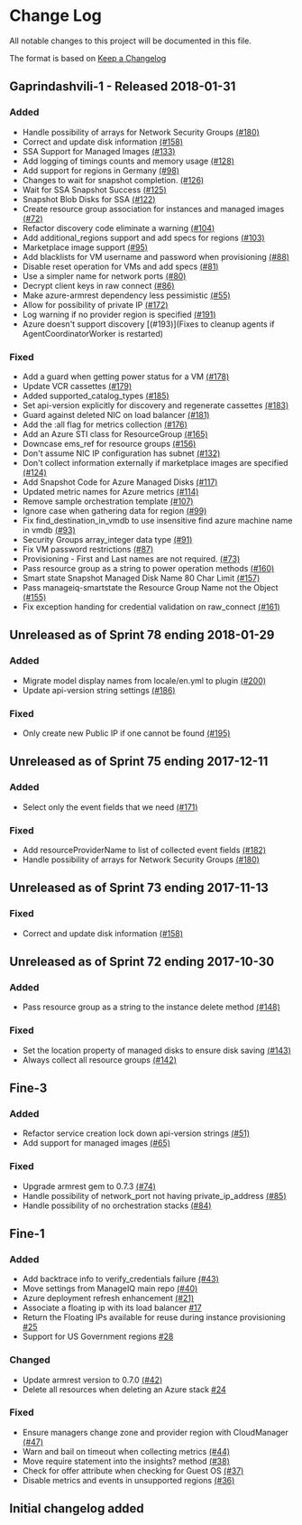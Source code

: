 # Change Log

All notable changes to this project will be documented in this file.

The format is based on [Keep a Changelog](http://keepachangelog.com/en/1.0.0/)


## Gaprindashvili-1 - Released 2018-01-31

### Added
- Handle possibility of arrays for Network Security Groups [(#180)](https://github.com/ManageIQ/manageiq-providers-azure/pull/180)
- Correct and update disk information [(#158)](https://github.com/ManageIQ/manageiq-providers-azure/pull/158)
- SSA Support for Managed Images [(#133)](https://github.com/ManageIQ/manageiq-providers-azure/pull/133)
- Add logging of timings counts and memory usage [(#128)](https://github.com/ManageIQ/manageiq-providers-azure/pull/128)
- Add support for regions in Germany [(#98)](https://github.com/ManageIQ/manageiq-providers-azure/pull/98)
- Changes to wait for snapshot completion. [(#126)](https://github.com/ManageIQ/manageiq-providers-azure/pull/126)
- Wait for SSA Snapshot Success [(#125)](https://github.com/ManageIQ/manageiq-providers-azure/pull/125)
- Snapshot Blob Disks for SSA [(#122)](https://github.com/ManageIQ/manageiq-providers-azure/pull/122)
- Create resource group association for instances and managed images [(#72)](https://github.com/ManageIQ/manageiq-providers-azure/pull/72)
- Refactor discovery code eliminate a warning [(#104)](https://github.com/ManageIQ/manageiq-providers-azure/pull/104)
- Add additional_regions support and add specs for regions [(#103)](https://github.com/ManageIQ/manageiq-providers-azure/pull/103)
- Marketplace image support [(#95)](https://github.com/ManageIQ/manageiq-providers-azure/pull/95)
- Add blacklists for VM username and password when provisioning [(#88)](https://github.com/ManageIQ/manageiq-providers-azure/pull/88)
- Disable reset operation for VMs and add specs [(#81)](https://github.com/ManageIQ/manageiq-providers-azure/pull/81)
- Use a simpler name for network ports [(#80)](https://github.com/ManageIQ/manageiq-providers-azure/pull/80)
- Decrypt client keys in raw connect [(#86)](https://github.com/ManageIQ/manageiq-providers-azure/pull/86)
- Make azure-armrest dependency less pessimistic [(#55)](https://github.com/ManageIQ/manageiq-providers-azure/pull/55)
- Allow for possibility of private IP [(#172)](https://github.com/ManageIQ/manageiq-providers-azure/pull/172)
- Log warning if no provider region is specified [(#191)](https://github.com/ManageIQ/manageiq-providers-azure/pull/191)
- Azure doesn't support discovery [(#193)](Fixes to cleanup agents if AgentCoordinatorWorker is restarted)

### Fixed
- Add a guard when getting power status for a VM [(#178)](https://github.com/ManageIQ/manageiq-providers-azure/pull/178)
- Update VCR cassettes [(#179)](https://github.com/ManageIQ/manageiq-providers-azure/pull/179)
- Added supported_catalog_types [(#185)](https://github.com/ManageIQ/manageiq-providers-azure/pull/185)
- Set api-version explicitly for discovery and regenerate cassettes [(#183)](https://github.com/ManageIQ/manageiq-providers-azure/pull/183)
- Guard against deleted NIC on load balancer [(#181)](https://github.com/ManageIQ/manageiq-providers-azure/pull/181)
- Add the :all flag for metrics collection [(#176)](https://github.com/ManageIQ/manageiq-providers-azure/pull/176)
- Add an Azure STI class for ResourceGroup [(#165)](https://github.com/ManageIQ/manageiq-providers-azure/pull/165)
- Downcase ems_ref for resource groups [(#156)](https://github.com/ManageIQ/manageiq-providers-azure/pull/156)
- Don't assume NIC IP configuration has subnet [(#132)](https://github.com/ManageIQ/manageiq-providers-azure/pull/132)
- Don't collect information externally if marketplace images are specified [(#124)](https://github.com/ManageIQ/manageiq-providers-azure/pull/124)
- Add Snapshot Code for Azure Managed Disks [(#117)](https://github.com/ManageIQ/manageiq-providers-azure/pull/117)
- Updated metric names for Azure metrics [(#114)](https://github.com/ManageIQ/manageiq-providers-azure/pull/114)
- Remove sample orchestration template [(#107)](https://github.com/ManageIQ/manageiq-providers-azure/pull/107)
- Ignore case when gathering data for region  [(#99)](https://github.com/ManageIQ/manageiq-providers-azure/pull/99)
- Fix find_destination_in_vmdb to use insensitive find azure machine name in vmdb [(#93)](https://github.com/ManageIQ/manageiq-providers-azure/pull/93)
- Security Groups array_integer data type [(#91)](https://github.com/ManageIQ/manageiq-providers-azure/pull/91)
- Fix VM password restrictions [(#87)](https://github.com/ManageIQ/manageiq-providers-azure/pull/87)
- Provisioning - First and Last names are not required. [(#73)](https://github.com/ManageIQ/manageiq-providers-azure/pull/73)
- Pass resource group as a string to power operation methods [(#160)](https://github.com/ManageIQ/manageiq-providers-azure/pull/160)
- Smart state Snapshot Managed Disk Name 80 Char Limit [(#157)](https://github.com/ManageIQ/manageiq-providers-azure/pull/157)
- Pass manageiq-smartstate the Resource Group Name not the Object [(#155)](https://github.com/ManageIQ/manageiq-providers-azure/pull/155)
- Fix exception handing for credential validation on raw_connect [(#161)](https://github.com/ManageIQ/manageiq-providers-azure/pull/161)

## Unreleased as of Sprint 78 ending 2018-01-29

### Added
- Migrate model display names from locale/en.yml to plugin [(#200)](https://github.com/ManageIQ/manageiq-providers-azure/pull/200)
- Update api-version string settings [(#186)](https://github.com/ManageIQ/manageiq-providers-azure/pull/186)

### Fixed
- Only create new Public IP if one cannot be found [(#195)](https://github.com/ManageIQ/manageiq-providers-azure/pull/195)

## Unreleased as of Sprint 75 ending 2017-12-11

### Added
- Select only the event fields that we need [(#171)](https://github.com/ManageIQ/manageiq-providers-azure/pull/171)

### Fixed
- Add resourceProviderName to list of collected event fields [(#182)](https://github.com/ManageIQ/manageiq-providers-azure/pull/182)
- Handle possibility of arrays for Network Security Groups [(#180)](https://github.com/ManageIQ/manageiq-providers-azure/pull/180)

## Unreleased as of Sprint 73 ending 2017-11-13

### Fixed
- Correct and update disk information [(#158)](https://github.com/ManageIQ/manageiq-providers-azure/pull/158)

## Unreleased as of Sprint 72 ending 2017-10-30

### Added
- Pass resource group as a string to the instance delete method [(#148)](https://github.com/ManageIQ/manageiq-providers-azure/pull/148)

### Fixed
- Set the location property of managed disks to ensure disk saving [(#143)](https://github.com/ManageIQ/manageiq-providers-azure/pull/143)
- Always collect all resource groups [(#142)](https://github.com/ManageIQ/manageiq-providers-azure/pull/142)

## Fine-3

### Added
- Refactor service creation lock down api-version strings [(#51)](https://github.com/ManageIQ/manageiq-providers-azure/pull/51)
- Add support for managed images [(#65)](https://github.com/ManageIQ/manageiq-providers-azure/pull/65)

### Fixed
- Upgrade armrest gem to 0.7.3 [(#74)](https://github.com/ManageIQ/manageiq-providers-azure/pull/74)
- Handle possibility of network_port not having private_ip_address [(#85)](https://github.com/ManageIQ/manageiq-providers-azure/pull/85)
- Handle possibility of no orchestration stacks [(#84)](https://github.com/ManageIQ/manageiq-providers-azure/pull/84)

## Fine-1

### Added
- Add backtrace info to verify_credentials failure [(#43)](https://github.com/ManageIQ/manageiq-providers-azure/pull/43)
- Move settings from ManageIQ main repo [(#40)](https://github.com/ManageIQ/manageiq-providers-azure/pull/40)
- Azure deployment refresh enhancement [(#21)](https://github.com/ManageIQ/manageiq-providers-azure/pull/21)
- Associate a floating ip with its load balancer [#17](https://github.com/ManageIQ/manageiq-providers-azure/pull/17)
- Return the Floating IPs available for reuse during instance provisioning [#25](https://github.com/ManageIQ/manageiq-providers-azure/pull/25)
- Support for US Government regions [#28](https://github.com/ManageIQ/manageiq-providers-azure/pull/28)

### Changed
- Update armrest version to 0.7.0 [(#42)](https://github.com/ManageIQ/manageiq-providers-azure/pull/42)
- Delete all resources when deleting an Azure stack [#24](https://github.com/ManageIQ/manageiq-providers-azure/pull/24)

### Fixed
- Ensure managers change zone and provider region with CloudManager [(#47)](https://github.com/ManageIQ/manageiq-providers-azure/pull/47)
- Warn and bail on timeout when collecting metrics [(#44)](https://github.com/ManageIQ/manageiq-providers-azure/pull/44)
- Move require statement into the insights? method [(#38)](https://github.com/ManageIQ/manageiq-providers-azure/pull/38)
- Check for offer attribute when checking for Guest OS [(#37)](https://github.com/ManageIQ/manageiq-providers-azure/pull/37)
- Disable metrics and events in unsupported regions [(#36)](https://github.com/ManageIQ/manageiq-providers-azure/pull/36)

## Initial changelog added
